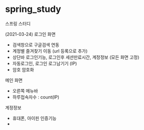 # spring_study
스프링 스터디



(2021-03-24)
로그인 화면 
- 검색창으로 구글검색 연동
- 계정별 즐겨찾기 이동 (url 등록으로 추가)
- 상단바 로그인기능, 로그인후 세션만료시간, 계정정보 (모든 화면 고정)
- 자동로그인, 로그인 로그남기기 (IP)
- 암호 암호화

메인 화면
- 오른쪽 메뉴바 
- 하루접속자수 : count(IP)

계정정보
- 휴대폰, 아이핀 인증기능
- 
